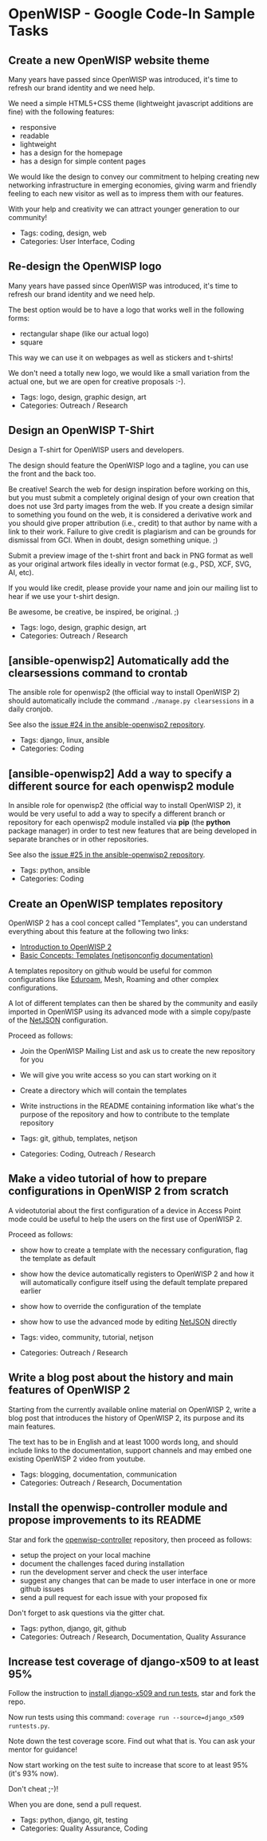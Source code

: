 # OpenWISP - Google Code-In Sample Tasks

## Create a new OpenWISP website theme

Many years have passed since OpenWISP was introduced, it's time to refresh our brand identity and we need help.

We need a simple HTML5+CSS theme (lightweight javascript additions are fine)
with the following features:

- responsive
- readable
- lightweight
- has a design for the homepage
- has a design for simple content pages

We would like the design to convey our commitment to helping creating new networking infrastructure in emerging economies, giving warm and friendly feeling to each new visitor as well as to impress them with our features.

With your help and creativity we can attract younger generation to our community!

- Tags: coding, design, web
- Categories: User Interface, Coding

## Re-design the OpenWISP logo

Many years have passed since OpenWISP was introduced, it's time to refresh our brand identity and we need help.

The best option would be to have a logo that works well in the following forms:

- rectangular shape (like our actual logo)
- square

This way we can use it on webpages as well as stickers and t-shirts!

We don't need a totally new logo, we would like a small variation from the actual one, but we are open for creative proposals :-).

- Tags: logo, design, graphic design, art
- Categories: Outreach / Research

## Design an OpenWISP T-Shirt

Design a T-shirt for OpenWISP users and developers.

The design should feature the OpenWISP logo and a tagline, you can use the front and the back too.

Be creative! Search the web for design inspiration before working on this, but you must submit a completely original design of your own creation that does not use 3rd party images from the web. If you create a design similar to something you found on the web, it is considered a derivative work and you should give proper attribution (i.e., credit) to that author by name with a link to their work. Failure to give credit is plagiarism and can be grounds for dismissal from GCI. When in doubt, design something unique. ;)

Submit a preview image of the t-shirt front and back in PNG format as well as your original artwork files ideally in vector format (e.g., PSD, XCF, SVG, AI, etc).

If you would like credit, please provide your name and join our mailing list to hear if we use your t-shirt design.

Be awesome, be creative, be inspired, be original. ;)

- Tags: logo, design, graphic design, art
- Categories: Outreach / Research

## [ansible-openwisp2] Automatically add the clearsessions command to crontab

The ansible role for openwisp2 (the official way to install OpenWISP 2) should automatically include the command
`./manage.py clearsessions` in a daily cronjob.

See also the [issue #24 in the ansible-openwisp2 repository](https://github.com/openwisp/ansible-openwisp2/issues/24).

- Tags: django, linux, ansible
- Categories: Coding

## [ansible-openwisp2] Add a way to specify a different source for each openwisp2 module

In ansible role for openwisp2 (the official way to install OpenWISP 2), it would be very useful to add a way to specify a different branch or repository for each openwisp2 module installed via **pip** (the **python** package manager) in order to test new features that are being developed in separate branches or in other repositories.

See also the [issue #25 in the ansible-openwisp2 repository](https://github.com/openwisp/ansible-openwisp2/issues/25).

- Tags: python, ansible
- Categories: Coding

## Create an OpenWISP templates repository

OpenWISP 2 has a cool concept called "Templates", you can understand everything about this feature at the following two links:

- [Introduction to OpenWISP 2](https://www.youtube.com/watch?v=MY097Y2cPQ0)
- [Basic Concepts: Templates (netjsonconfig documentation)](http://netjsonconfig.openwisp.org/en/stable/general/basics.html#template)

A templates repository on github would be useful for common configurations like [Eduroam](https://en.wikipedia.org/wiki/Eduroam), Mesh, Roaming and other complex configurations.

A lot of different templates can then be shared by the community and easily imported in OpenWISP using its advanced mode with a simple copy/paste of the [NetJSON](http://netjson.org/) configuration.

Proceed as follows:

- Join the OpenWISP Mailing List and ask us to create the new repository for you
- We will give you write access so you can start working on it
- Create a directory which will contain the templates
- Write instructions in the README containing information like what's the purpose of the repository and how to contribute to the template repository

- Tags: git, github, templates, netjson
- Categories: Coding, Outreach / Research

## Make a video tutorial of how to prepare configurations in OpenWISP 2 from scratch

A videotutorial about the first configuration of a device in Access Point mode could be useful to help the users on the first use of OpenWISP 2.

Proceed as follows:

- show how to create a template with the necessary configuration, flag the template as default
- show how the device automatically registers to OpenWISP 2 and how it will automatically configure itself using the default template prepared earlier
- show how to override the configuration of the template
- show how to use the advanced mode by editing [NetJSON](http://netjson.org) directly

- Tags: video, community, tutorial, netjson
- Categories: Outreach / Research

## Write a blog post about the history and main features of OpenWISP 2

Starting from the currently available online material on OpenWISP 2, write a blog post that introduces the history of OpenWISP 2, its purpose and its main features.

The text has to be in English and at least 1000 words long, and should include links to the documentation, support channels and may embed one existing OpenWISP 2 video from youtube.

- Tags: blogging, documentation, communication
- Categories: Outreach / Research, Documentation

## Install the openwisp-controller module and propose improvements to its README

Star and fork the [openwisp-controller](https://github.com/openwisp/openwisp-controller#installing-for-development) repository, then proceed as follows:

- setup the project on your local machine
- document the challenges faced during installation
- run the development server and check the user interface
- suggest any changes that can be made to user interface in one or more github issues
- send a pull request for each issue with your proposed fix

Don't forget to ask questions via the gitter chat.

- Tags: python, django, git, github
- Categories: Outreach / Research, Documentation, Quality Assurance

## Increase test coverage of django-x509 to at least 95%

Follow the instruction to [install django-x509 and run tests](https://github.com/openwisp/django-x509#installing-for-development), star and fork the repo.

Now run tests using this command: `coverage run --source=django_x509 runtests.py`.

Note down the test coverage score. Find out what that is. You can ask your mentor for guidance!

Now start working on the test suite to increase that score to at least 95% (it's 93% now).

Don't cheat ;-)!

When you are done, send a pull request.

- Tags: python, django, git, testing
- Categories: Quality Assurance, Coding

